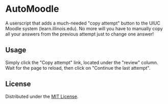 # AutoMoodle

A userscript that adds a much-needed "copy attempt" button to the UIUC Moodle
system (learn.illinois.edu). No more will you have to manually copy all
your answers from the previous attempt just to change one answer!

## Usage

Simply click the "Copy attempt" link, located under the "review" column. Wait
for the page to reload, then click on "Continue the last attempt".

## License

Distributed under the [MIT License](http://opensource.org/licenses/MIT).
